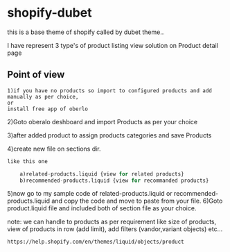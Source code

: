 # shopify-dubet
this is a base theme of shopify called by dubet theme..

I have represent 3 type's of product listing view solution on Product detail page

## Point of view
```text
1)if you have no products so import to configured products and add manually as per choice,
or
install free app of oberlo
```
2)Goto oberalo deshboard and import Products as per your choice

3)after added product to assign products categories and save Products

4)create new file on sections dir.
```python
like this one

	a)related-products.liquid {view for related products}
	b)recommended-products.liquid {view for recommanded products}
```
5)now go to my sample code of related-products.liquid or recommended-products.liquid and copy the code and move to paste from your file.
6)Goto product.liquid file and included both of section file as your choice.

note: we can handle to products as per requirement
	like size of products, view of products in row (add limit), add filters (vandor,variant objects) etc...

	https://help.shopify.com/en/themes/liquid/objects/product
